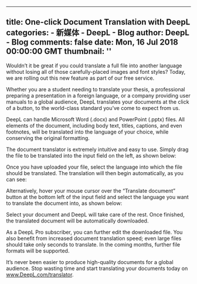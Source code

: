 
---
title: One-click Document Translation with DeepL
categories: 
    - 新媒体
    - DeepL - Blog
author: DeepL - Blog
comments: false
date: Mon, 16 Jul 2018 00:00:00 GMT
thumbnail: ''
---

<div>   
<p>     Wouldn’t it be great if you could translate a full file into another language without losing all of those carefully-placed images and font styles? Today, we are rolling out this new feature as part of our free service. </p> <p>     Whether you are a student needing to translate your thesis, a professional preparing a presentation in a foreign language, or a company providing user manuals to a global audience, DeepL translates your documents at the click of a button, to the world-class standard you’ve come to expect from us. </p> <p>     DeepL can handle Microsoft Word (.docx) and PowerPoint (.pptx) files. All elements of the document, including body text, titles, captions, and even footnotes, will be translated into the language of your choice, while conserving the original formatting. </p> <p>     The document translator is extremely intuitive and easy to use. Simply drag the file to be translated into the input field on the left, as shown below: </p> <div class="docTrans_blog__drag_and_drop_screenshot"></div> <p>     Once you have uploaded your file, select the language into which the file should be translated. The translation will then begin automatically, as you can see: </p> <div class="docTrans_blog__progress_screenshot"></div> <p>     Alternatively, hover your mouse cursor over the “Translate document” button at the bottom left of the input field and select the language you want to translate the document into, as shown below: </p> <div class="docTrans_blog__select_document_screenshot"></div> <p>     Select your document and DeepL will take care of the rest. Once finished, the translated document will be automatically downloaded. </p> <p>     As a DeepL Pro subscriber, you can further edit the downloaded file. You also benefit from increased document translation speed; even large files should take only seconds to translate. In the coming months, further file formats will be supported. </p> <p>     It’s never been easier to produce high-quality documents for a global audience. Stop wasting time and start translating your documents today on <a href="https://www.deepl.com/translator">www.DeepL.com/translator</a>. </p>  
</div>
            